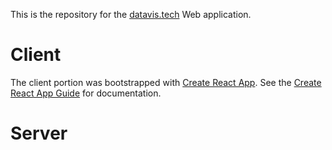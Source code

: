 This is the repository for the [datavis.tech](datavis.tech) Web application.

# Client

The client portion was bootstrapped with [Create React App](https://github.com/facebookincubator/create-react-app). See the [Create React App Guide](https://github.com/facebookincubator/create-react-app/blob/master/template/README.md) for documentation.

# Server
